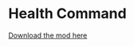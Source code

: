 # Health Command

[Download the mod here](https://www.curseforge.com/minecraft/mc-mods/health-command)
